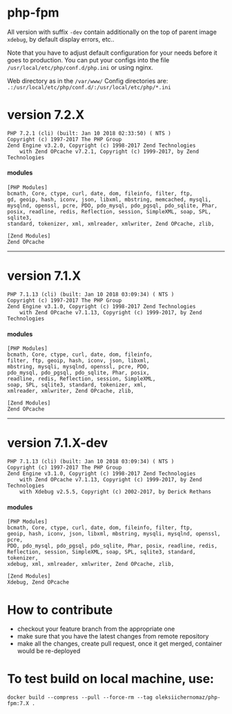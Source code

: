 # php-fpm

All version with suffix `-dev` contain additionally on the top of parent image `xdebug`, by default display errors, etc..

Note that you have to adjust default configuration for your needs before it goes to production. 
You can put your configs into the file `/usr/local/etc/php/conf.d/php.ini` or using nginx.

Web directory as in the `/var/www/`
Config directories are: `.:/usr/local/etc/php/conf.d/:/usr/local/etc/php/*.ini`

# version 7.2.X

```
PHP 7.2.1 (cli) (built: Jan 10 2018 02:33:50) ( NTS )
Copyright (c) 1997-2017 The PHP Group
Zend Engine v3.2.0, Copyright (c) 1998-2017 Zend Technologies
    with Zend OPcache v7.2.1, Copyright (c) 1999-2017, by Zend Technologies
```

#### modules

```
[PHP Modules]
bcmath, Core, ctype, curl, date, dom, fileinfo, filter, ftp, 
gd, geoip, hash, iconv, json, libxml, mbstring, memcached, mysqli, 
mysqlnd, openssl, pcre, PDO, pdo_mysql, pdo_pgsql, pdo_sqlite, Phar, 
posix, readline, redis, Reflection, session, SimpleXML, soap, SPL, sqlite3, 
standard, tokenizer, xml, xmlreader, xmlwriter, Zend OPcache, zlib, 

[Zend Modules]
Zend OPcache
```

----------
# version 7.1.X

```
PHP 7.1.13 (cli) (built: Jan 10 2018 03:09:34) ( NTS )
Copyright (c) 1997-2017 The PHP Group
Zend Engine v3.1.0, Copyright (c) 1998-2017 Zend Technologies
    with Zend OPcache v7.1.13, Copyright (c) 1999-2017, by Zend Technologies
```

#### modules

```
[PHP Modules]
bcmath, Core, ctype, curl, date, dom, fileinfo, 
filter, ftp, geoip, hash, iconv, json, libxml, 
mbstring, mysqli, mysqlnd, openssl, pcre, PDO, 
pdo_mysql, pdo_pgsql, pdo_sqlite, Phar, posix, 
readline, redis, Reflection, session, SimpleXML, 
soap, SPL, sqlite3, standard, tokenizer, xml, 
xmlreader, xmlwriter, Zend OPcache, zlib, 

[Zend Modules]
Zend OPcache
```

----------
# version 7.1.X-dev

```
PHP 7.1.13 (cli) (built: Jan 10 2018 03:09:34) ( NTS )
Copyright (c) 1997-2017 The PHP Group
Zend Engine v3.1.0, Copyright (c) 1998-2017 Zend Technologies
    with Zend OPcache v7.1.13, Copyright (c) 1999-2017, by Zend Technologies
    with Xdebug v2.5.5, Copyright (c) 2002-2017, by Derick Rethans
```

#### modules

```
[PHP Modules]
bcmath, Core, ctype, curl, date, dom, fileinfo, filter, ftp, 
geoip, hash, iconv, json, libxml, mbstring, mysqli, mysqlnd, openssl, pcre, 
PDO, pdo_mysql, pdo_pgsql, pdo_sqlite, Phar, posix, readline, redis, 
Reflection, session, SimpleXML, soap, SPL, sqlite3, standard, tokenizer, 
xdebug, xml, xmlreader, xmlwriter, Zend OPcache, zlib, 

[Zend Modules]
Xdebug, Zend OPcache
```

# How to contribute

- checkout your feature branch from the appropriate one
- make sure that you have the latest changes from remote repository
- make all the changes, create pull request, once it get merged, container would be re-deployed


# To test build on local machine, use:

```
docker build --compress --pull --force-rm --tag oleksiichernomaz/php-fpm:7.X .
```
